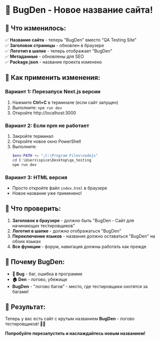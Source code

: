 # 🐛 BugDen - Новое название сайта!

## 🎯 Что изменилось:

✅ **Название сайта** - теперь "BugDen" вместо "QA Testing Site"  
✅ **Заголовок страницы** - обновлен в браузере  
✅ **Логотип в шапке** - теперь отображает "BugDen"  
✅ **Метаданные** - обновлены для SEO  
✅ **Package.json** - название проекта изменено  

## 🚀 Как применить изменения:

### Вариант 1: Перезапуск Next.js версии
1. Нажмите **Ctrl+C** в терминале (если сайт запущен)
2. Выполните: `npm run dev`
3. Откройте http://localhost:3000

### Вариант 2: Если npm не работает
1. Закройте терминал
2. Откройте новое окно PowerShell
3. Выполните:
   ```powershell
   $env:PATH += ";C:\Program Files\nodejs"
   cd C:\Users\spice\Desktop\qa_testing
   npm run dev
   ```

### Вариант 3: HTML версия
- Просто откройте файл `index.html` в браузере
- Новое название уже применено!

## 🧪 Что проверить:

1. **Заголовок в браузере** - должно быть "BugDen - Сайт для начинающих тестировщиков"
2. **Логотип в шапке** - должно отображаться "BugDen"
3. **Переключение языков** - название должно оставаться "BugDen" на обоих языках
4. **Все функции** - форум, навигация должны работать как прежде

## 🎨 Почему BugDen:

- **🐛 Bug** - баг, ошибка в программе
- **🏠 Den** - логово, убежище
- **BugDen** - "логово багов" - место, где тестировщики охотятся за багами!

## 🎯 Результат:

Теперь у вас есть сайт с крутым названием **BugDen** - логово тестировщиков! 🐛✨

**Попробуйте перезапустить и наслаждайтесь новым названием!** 